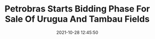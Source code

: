 ---
"title": "Petrobras Starts Bidding Phase For Sale Of Urugua And Tambau Fields"
"date": "2021-10-28 12:45:50"
"feed_name": "RIGZONE"
"feed_website": "http://www.rigzone.com/"
"feed_rss": "http://www.rigzone.com/news/rss/rigzone_latest.aspx"
"link": "https://www.rigzone.com/news/petrobras_starts_bidding_phase_for_sale_of_urugua_and_tambau_fields-28-oct-2021-166849-article/?rss=true"
"source": "None"
"file": "_posts/2021-1-1-e22792361fc67a7bc451c6e5cdc5c30503c6f40c.md"
"accident": "0"
"drilling": "0"
"dead": "0"
"injured": "0"
"arrested": "0"
"place": "unknown place"
"where": "unknown site"
"causes": "unknown"
"place_uri": "unknown place"
---